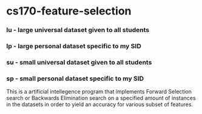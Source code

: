 # cs170-feature-selection
### lu - large universal dataset given to all students
### lp - large personal dataset specific to my SID
### su - small universal dataset given to all students
### sp - small personal dataset specific to my SID

This is a artificial intellegence program that implements Forward Selection search or Backwards Elimination search on a specified amount of instances in the datasets in order to yield an accuracy for various subset of features.
